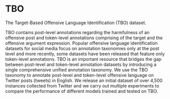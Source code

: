 # TBO
The Target-Based Offensive Language Identification (TBO) dataset.

TBO contains post-level annotations regarding the harmfulness of an offensive post and token-level annotations comprising of the target and the offensive argument expression. Popular offensive language identification datasets for social media focus on annotation taxonomies only at the post level and more recently, some datasets have been released that feature only token-level annotations. TBO is an important resource that bridges the gap between post-level and token-level annotation datasets by introducing a single comprehensive unified annotation taxonomy. We use the TBO taxonomy to annotate post-level and token-level offensive language on Twitter posts (tweets) in English. We release an initial dataset of over 4,500 instances collected from Twitter and we carry out multiple experiments to compare the performance of different models trained and tested on TBO.
